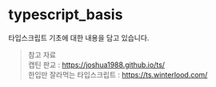 # typescript_basis
타입스크립트 기초에 대한 내용을 담고 있습니다. 

> 참고 자료 <br/>
> 캡틴 판교 : https://joshua1988.github.io/ts/ <br/>
> 한입만 잘라먹는 타입스크립트 : https://ts.winterlood.com/ <br/>
